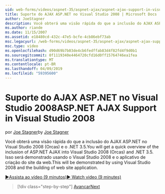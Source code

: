 ```yaml
---
uid: web-forms/videos/aspnet-35/aspnet-ajax/aspnet-ajax-support-in-visual-studio-2008
title: Suporte do AJAX ASP.NET no Visual Studio 2008 | Microsoft Docs
author: JoeStagner
description: Você obterá uma visão rápida do que a inclusão do AJAX ASP.NET no Visual Studio 2008 (Orcas) e o .NET 3.5. Isso será demonstrado por meio do Visual Studio...
ms.author: riande
ms.date: 11/15/2007
ms.assetid: e18480cd-432c-47e5-bcfe-4cb86ebf73ab
msc.legacyurl: /web-forms/videos/aspnet-35/aspnet-ajax/aspnet-ajax-support-in-visual-studio-2008
msc.type: video
ms.openlocfilehash: d90d69b7b03de4cb6fedffab83d4f82fd4f9d0b1
ms.sourcegitcommit: 0f1119340e4464720cfd16d0ff15764746ea1fea
ms.translationtype: MT
ms.contentlocale: pt-BR
ms.lasthandoff: 04/09/2019
ms.locfileid: "59395600"
---
```

# <a name="aspnet-ajax-support-in-visual-studio-2008"></a><span data-ttu-id="b54ef-104">Suporte do AJAX ASP.NET no Visual Studio 2008</span><span class="sxs-lookup"><span data-stu-id="b54ef-104">ASP.NET AJAX Support in Visual Studio 2008</span></span>

<span data-ttu-id="b54ef-105">por [Joe Stagner](https://github.com/JoeStagner)</span><span class="sxs-lookup"><span data-stu-id="b54ef-105">by [Joe Stagner](https://github.com/JoeStagner)</span></span>

<span data-ttu-id="b54ef-106">Você obterá uma visão rápida do que a inclusão do AJAX ASP.NET no Visual Studio 2008 (Orcas) e o .NET 3.5.</span><span class="sxs-lookup"><span data-stu-id="b54ef-106">You will get a quick overview of the inclusion of ASP.NET AJAX into Visual Studio 2008 (Orcas) and .NET 3.5.</span></span> <span data-ttu-id="b54ef-107">Isso será demonstrado usando o Visual Studio 2008 e o aplicativo de criação do site da web.</span><span class="sxs-lookup"><span data-stu-id="b54ef-107">This will be demonstrated by using Visual Studio 2008 and the building of web site application.</span></span>

[<span data-ttu-id="b54ef-108">&#9654;Assista ao vídeo (9 minutos)</span><span class="sxs-lookup"><span data-stu-id="b54ef-108">&#9654; Watch video (9 minutes)</span></span>](https://channel9.msdn.com/Blogs/ASP-NET-Site-Videos/aspnet-ajax-support-in-visual-studio-2008)

> [!div class="step-by-step"]
> [<span data-ttu-id="b54ef-109">Avançar</span><span class="sxs-lookup"><span data-stu-id="b54ef-109">Next</span></span>](adding-ajax-functionality-to-an-existing-aspnet-page.md)

